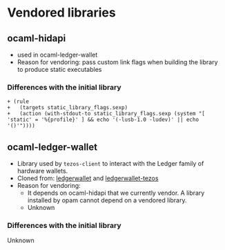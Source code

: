 # Vendored libraries

## ocaml-hidapi
  - used in ocaml-ledger-wallet
  - Reason for vendoring: pass custom link flags when building
    the library to produce static executables

### Differences with the initial library

    + (rule
    +   (targets static_library_flags.sexp)
    +   (action (with-stdout-to static_library_flags.sexp (system "[ 'static' = '%{profile}' ] && echo '(-lusb-1.0 -ludev)' || echo '()'"))))

## ocaml-ledger-wallet
- Library used by `tezos-client` to interact with the Ledger family of hardware
  wallets.
- Cloned from: [ledgerwallet](https://opam.ocaml.org/packages/ledgerwallet/)
  and [ledgerwallet-tezos](https://opam.ocaml.org/packages/ledgerwallet-tezos/)
- Reason for vendoring:
  - It depends on ocaml-hidapi that we currently vendor.
    A library installed by opam cannot depend on a vendored library.
  - Unknown

### Differences with the initial library
Unknown

